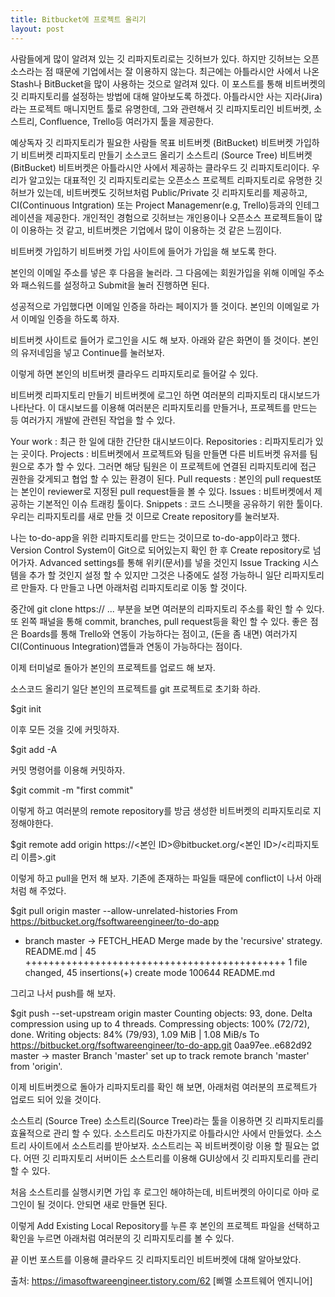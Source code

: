 ```yaml
---
title: Bitbucket에 프로젝트 올리기
layout: post
---
```


사람들에게 많이 알려져 있는 깃 리파지토리로는 깃허브가 있다. 하지만 깃허브는 오픈소스라는 점 때문에 기업에서는 잘 이용하지 않는다. 최근에는 아틀라시안 사에서 나온 Stash나 BitBucket을 많이 사용하는 것으로 알려져 있다. 이 포스트를 통해 비트버켓의 깃 리파지토리를 설정하는 방법에 대해 알아보도록 하겠다. 아틀라시안 사는 지라(Jira)라는 프로젝트 매니지먼트 툴로 유명한데, 그와 관련해서 깃 리파지토리인 비트버켓, 소스트리, Confluence, Trello등 여러가지 툴을 제공한다.

예상독자
깃 리파지토리가 필요한 사람들
목표
비트버켓 (BitBucket)
비트버켓 가입하기
비트버켓 리파지토리 만들기
소스코드 올리기
소스트리 (Source Tree)
비트버켓 (BitBucket)
비트버켓은 아틀라시안 사에서 제공하는 클라우드 깃 리파지토리이다. 우리가 알고있는 대표적인 깃 리파지토리로는 오픈소스 프로젝트 리파지토리로 유명한 깃허브가 있는데, 비트버켓도 깃허브처럼 Public/Private 깃 리파지토리를 제공하고, CI(Continuous Intgration) 또는 Project Managemenr(e.g, Trello)등과의 인테그레이션을 제공한다. 개인적인 경험으로 깃허브는 개인용이나 오픈소스 프로젝트들이 많이 이용하는 것 같고, 비트버켓은 기업에서 많이 이용하는 것 같은 느낌이다.

비트버켓 가입하기
비트버켓 가입 사이트에 들어가 가입을 해 보도록 한다.



본인의 이메일 주소를 넣은 후 다음을 눌러라. 그 다음에는 회원가입을 위해 이메일 주소와 패스워드를 설정하고 Submit을 눌러 진행하면 된다.



성공적으로 가입했다면 이메일 인증을 하라는 페이지가 뜰 것이다. 본인의 이메일로 가서 이메일 인증을 하도록 하자.



비트버켓 사이트로 들어가 로그인을 시도 해 보자. 아래와 같은 화면이 뜰 것이다. 본인의 유저네임을 넣고 Continue를 눌러보자.



이렇게 하면 본인의 비트버켓 클라우드 리파지토리로 들어갈 수 있다.

비트버켓 리파지토리 만들기
비트버켓에 로그인 하면 여러분의 리파지토리 대시보드가 나타난다. 이 대시보드를 이용해 여러분은 리파지토리를 만들거나, 프로젝트를 만드는 등 여러가지 개발에 관련된 작업을 할 수 있다. 



Your work : 최근 한 일에 대한 간단한 대시보드이다.
Repositories : 리파지토리가 있는 곳이다.
Projects : 비트버켓에서 프로젝트와 팀을 만들면 다른 비트버켓 유저를 팀원으로 추가 할 수 있다. 그러면 해당 팀원은 이 프로젝트에 연결된 리파지토리에 접근 권한을 갖게되고 협업 할 수 있는 환경이 된다.
Pull requests : 본인의 pull request또는 본인이 reviewer로 지정된 pull request들을 볼 수 있다.
Issues : 비트버켓에서 제공하는 기본적인 이슈 트래킹 툴이다.
Snippets : 코드 스니펫을 공유하기 위한 툴이다.
우리는 리파지토리를 새로 만들 것 이므로 Create repository를 눌러보자.



나는 to-do-app을 위한 리파지토리를 만드는 것이므로 to-do-app이라고 했다. Version Control System이 Git으로 되어있는지 확인 한 후 Create repository로 넘어가자. Advanced settings를 통해 위키(문서)를 넣을 것인지 Issue Tracking 시스템을 추가 할 것인지 설정 할 수 있지만 그것은 나중에도 설정 가능하니 일단 리파지토리르 만들자. 다 만들고 나면 아래처럼 리파지토리로 이동 할 것이다.





중간에 git clone https:// ... 부분을 보면 여러분의 리파지토리 주소를 확인 할 수 있다. 또 왼쪽 패널을 통해 commit, branches, pull request등을 확인 할 수 있다. 좋은 점은 Boards를 통해 Trello와 연동이 가능하다는 점이고, (돈을 좀 내면) 여러가지 CI(Continuous Integration)앱들과 연동이 가능하다는 점이다.

이제 터미널로 돌아가 본인의 프로젝트를 업로드 해 보자.

소스코드 올리기
일단 본인의 프로젝트를 git 프로젝트로 초기화 하라.

$git init

이후 모든 것을 깃에 커밋하자.

$git add -A

커밋 명령어를 이용해 커밋하자.

$git commit -m "first commit"



이렇게 하고 여러분의 remote repository를 방금 생성한 비트버켓의 리파지토리로 지정해야한다.

$git remote add origin https://<본인 ID>@bitbucket.org/<본인 ID>/<리파지토리 이름>.git


 
이렇게 하고 pull을 먼저 해 보자. 기존에 존재하는 파일들 때문에 conflict이 나서 아래처럼 해 주었다.


 
$git pull origin master --allow-unrelated-histories
From https://bitbucket.org/fsoftwareengineer/to-do-app
 * branch            master     -> FETCH_HEAD
Merge made by the 'recursive' strategy.
 README.md | 45 +++++++++++++++++++++++++++++++++++++++++++++
 1 file changed, 45 insertions(+)
 create mode 100644 README.md

그리고 나서 push를 해 보자.

$git push --set-upstream origin master
    Counting objects: 93, done.
    Delta compression using up to 4 threads.
    Compressing objects: 100% (72/72), done.
    Writing objects:  84% (79/93), 1.09 MiB | 1.08 MiB/s
    To https://bitbucket.org/fsoftwareengineer/to-do-app.git
   0aa97ee..e682d92  master -> master
Branch 'master' set up to track remote branch 'master' from 'origin'.

이제 비트버켓으로 돌아가 리파지토리를 확인 해 보면, 아래처럼 여러분의 프로젝트가 업로드 되어 있을 것이다.





소스트리 (Source Tree)
소스트리(Source Tree)라는 툴을 이용하면 깃 리파지토리를 효율적으로 관리 할 수 있다. 소스트리도 마찬가지로 아틀라시안 사에서 만들었다. 소스트리 사이트에서 소스트리를 받아보자. 소스트리는 꼭 비트버켓이랑 이용 할 필요는 없다. 어떤 깃 리파지토리 서버이든 소스트리를 이용해 GUI상에서 깃 리파지토리를 관리 할 수 있다.

처음 소스트리를 실행시키면 가입 후 로그인 해야하는데, 비트버켓의 아이디로 아마 로그인이 될 것이다. 안되면 새로 만들면 된다.



이렇게 Add Existing Local Repository를 누른 후 본인의 프로젝트 파일을 선택하고 확인을 누르면 아래처럼 여러분의 깃 리파지토리를 볼 수 있다.



끝
이번 포스트를 이용해 클라우드 깃 리파지토리인 비트버켓에 대해 알아보았다.



출처: https://imasoftwareengineer.tistory.com/62 [삐멜 소프트웨어 엔지니어]
